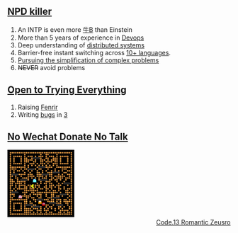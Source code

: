 ## [NPD killer](https://www.youtube.com/watch?v=EtGhFQ88mjc)

1. An INTP is even more [牛B](https://github.com/zeusro/quantum) than Einstein
1. More than 5 years of experience in [Devops](https://www.zeusro.com/archive/?tag=DevOps)
1. Deep understanding of [distributed systems](https://www.bullshitprogram.com/one-open-operating-system/)
1. Barrier-free instant switching across [10+ languages](https://mp.weixin.qq.com/s/8iQWpQiDjFauXrvC9KiANw).
1. [Pursuing the simplification of complex problems](https://github.com/zeusro/zeusro/tree/master/problems)
1. ~~NEVER~~ avoid problems

## [Open to Trying Everything](https://www.youtube.com/watch?v=c6rP-YP4c5I)

1. Raising [Fenrir](https://github.com/p-program/Fenrir)
1. Writing [bugs](https://www.bullshitprogram.com/cloud-native-development-best-practices/) in [3](https://github.com/zeusro/math/blob/main/n/3.md)

## [No Wechat Donate No Talk](https://chatbot.weixin.qq.com)

<img src="pay.png" alt="pika" width="30%" />

<div align="right">
  <a href="[https://github.com/zeusro/C13](https://mp.weixin.qq.com/mp/appmsgalbum?__biz=MzI1ODEyNDg3MA==&action=getalbum&album_id=1501795090070077441#wechat_redirect)">Code.13 Romantic Zeusro</a>
</div>

